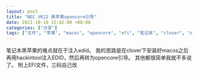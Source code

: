 ```yaml
---
layout: post
title: "NEC VK22 黑苹果opencore引导"
date: 2021-10-10 15:42:00 +08:00
categories: ["分享"]
tags: ["文件", "苹果", "macos", "opencore", "efi", "笔记本", "clover", "edid", "注入", "hackintool"]
---
```


笔记本黑苹果的难点就在于注入edid。
我的思路是在clover下安装好macos之后再用hackintool注入EDID，然后再转为opencore引导。
其他都很简单我就不多说了。
附上EFI文件，三码自己改